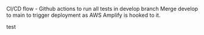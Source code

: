 CI/CD flow - Github actions to run all tests in develop branch
Merge develop to main to trigger deployment as AWS Amplify is hooked to it.

test
